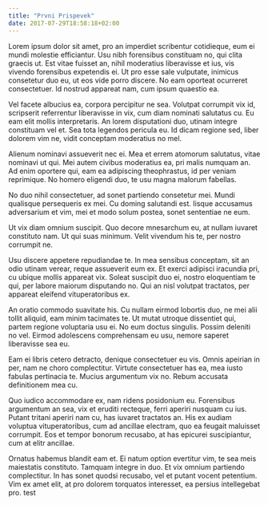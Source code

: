 ```yaml
---
title: "Prvni Prispevek"
date: 2017-07-29T18:58:18+02:00
---
```


Lorem ipsum dolor sit amet, pro an imperdiet scribentur cotidieque, eum ei mundi molestie efficiantur. Usu nibh forensibus constituam no, qui clita graecis ut. Est vitae fuisset an, nihil moderatius liberavisse et ius, vis vivendo forensibus expetendis ei. Ut pro esse sale vulputate, inimicus consetetur duo eu, ut eos vide porro discere. No eam oporteat ocurreret consectetuer. Id nostrud appareat nam, cum ipsum quaestio ea.

Vel facete albucius ea, corpora percipitur ne sea. Volutpat corrumpit vix id, scripserit referrentur liberavisse in vix, cum diam nominati salutatus cu. Eu eam elit mollis interpretaris. An lorem disputationi duo, utinam integre constituam vel et. Sea tota legendos pericula eu. Id dicam regione sed, liber dolorem vim ne, vidit conceptam moderatius no mel.

Alienum nominavi assueverit nec ei. Mea et errem atomorum salutatus, vitae nominavi ut qui. Mei autem civibus moderatius ea, pri malis numquam an. Ad enim oportere qui, eam ea adipiscing theophrastus, id per veniam reprimique. No homero eligendi duo, te usu magna malorum fabellas.

No duo nihil consectetuer, ad sonet partiendo consetetur mei. Mundi qualisque persequeris ex mei. Cu doming salutandi est. Iisque accusamus adversarium et vim, mei et modo solum postea, sonet sententiae ne eum.

Ut vix diam omnium suscipit. Quo decore mnesarchum eu, at nullam iuvaret constituto nam. Ut qui suas minimum. Velit vivendum his te, per nostro corrumpit ne.

Usu discere appetere repudiandae te. In mea sensibus conceptam, sit an odio utinam verear, reque assueverit eum ex. Et exerci adipisci iracundia pri, cu ubique mollis appareat vix. Soleat suscipit duo ei, nostro eloquentiam te qui, per labore maiorum disputando no. Qui an nisl volutpat tractatos, per appareat eleifend vituperatoribus ex.

An oratio commodo suavitate his. Cu nullam eirmod lobortis duo, ne mei alii tollit aliquid, eam minim tacimates te. Ut mutat utroque dissentiet qui, partem regione voluptaria usu ei. No eum doctus singulis. Possim deleniti no vel. Eirmod adolescens comprehensam eu usu, nemore saperet liberavisse sea eu.

Eam ei libris cetero detracto, denique consectetuer eu vis. Omnis apeirian in per, nam ne choro complectitur. Virtute consectetuer has ea, mea iusto fabulas pertinacia te. Mucius argumentum vix no. Rebum accusata definitionem mea cu.

Quo iudico accommodare ex, nam ridens posidonium eu. Forensibus argumentum an sea, vix et eruditi recteque, ferri aperiri nusquam cu ius. Putant tritani aperiri nam cu, has iuvaret tractatos an. His ex audiam voluptua vituperatoribus, cum ad ancillae electram, quo ea feugait maluisset corrumpit. Eos et tempor bonorum recusabo, at has epicurei suscipiantur, cum at elitr ancillae.

Ornatus habemus blandit eam et. Ei natum option evertitur vim, te sea meis maiestatis constituto. Tamquam integre in duo. Et vix omnium partiendo complectitur. In has sonet quodsi recusabo, vel et putant vocent petentium. Vim ex amet elit, at pro dolorem torquatos interesset, ea persius intellegebat pro. test
